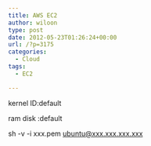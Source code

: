 ```yaml
---
title: AWS EC2
author: wiloon
type: post
date: 2012-05-23T01:26:24+00:00
url: /?p=3175
categories:
  - Cloud
tags:
  - EC2

---
```

kernel ID:default

ram disk :default


sh -v -i xxx.pem ubuntu@xxx.xxx.xxx.xxx